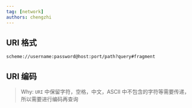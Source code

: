 ```yaml
---
tag: [network]
authors: chengzhi
---
```


## URI 格式

```
scheme://username:password@host:port/path?query#fragment
```

## URI 编码

> Why: `URI` 中保留字符，空格，中文，ASCII 中不包含的字符等需要传递，所以需要进行编码再查询
